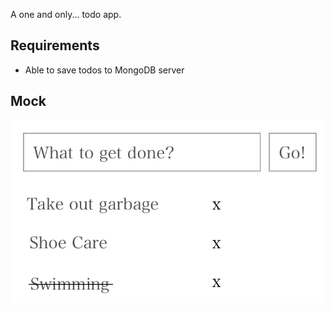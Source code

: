 A one and only... todo app.

## Requirements

* Able to save todos to MongoDB server

## Mock

![Alt text](./todo-mock.png?raw=true "Mock Image")
